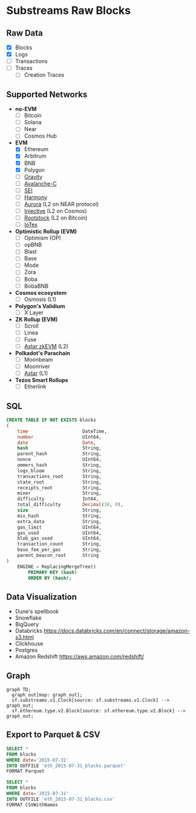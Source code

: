 # Substreams Raw Blocks

## Raw Data

- [x] Blocks
- [x] Logs
- [ ] Transactions
- [ ] Traces
  - [ ] Creation Traces

## Supported Networks

- **no-EVM**
  - [ ] Bitcoin
  - [ ] Solana
  - [ ] Near
  - [ ] Cosmos Hub
- **EVM**
  - [x] Ethereum
  - [x] Arbitrum
  - [x] BNB
  - [x] Polygon
  - [ ] [Gravity](https://gravity.xyz/)
  - [ ] [Avalanche-C](https://avax.network/)
  - [ ] [SEI](https://www.sei.io/)
  - [ ] [Harmony](https://www.harmony.one/)
  - [ ] [Aurora](https://aurora.dev/) (L2 on NEAR protocol)
  - [ ] [Injective](https://injective.com/) (L2 on Cosmos)
  - [ ] [Rootstock](https://rootstock.io/) (L2 on Bitcoin)
  - [ ] [IoTex](https://iotex.io/)
- **Optimistic Rollup (EVM)**
  - [ ] Optimism (OP)
  - [ ] opBNB
  - [ ] Blast
  - [ ] Base
  - [ ] Mode
  - [ ] Zora
  - [ ] Boba
  - [ ] BobaBNB
- **Cosmos ecosystem**
  - [ ] Osmosis (L1)
- **Polygon's Validium**
  - [ ] X Layer
- **ZK Rollup (EVM)**
  - [ ] Scroll
  - [ ] Linea
  - [ ] Fuse
  - [ ] [Astar zkEVM](https://astar.network/) (L2)
- **Polkadot's Parachain**
  - [ ] Moonbeam
  - [ ] Moonriver
  - [ ] [Astar](https://astar.network/) (L1)
- **Tezos Smart Rollups**
  - [ ] Etherlink

## SQL

```sql
CREATE TABLE IF NOT EXISTS blocks
(
    time                    DateTime,
    number                  UInt64,
    date                    Date,
    hash                    String,
    parent_hash             String,
    nonce                   UInt64,
    ommers_hash             String,
    logs_bloom              String,
    transactions_root       String,
    state_root              String,
    receipts_root           String,
    miner                   String,
    difficulty              Int64,
    total_difficulty        Decimal(38, 0),
    size                    String,
    mix_hash                String,
    extra_data              String,
    gas_limit               UInt64,
    gas_used                UInt64,
    blob_gas_used           UInt64,
    transaction_count       String,
    base_fee_per_gas        String,
    parent_beacon_root      String
)
    ENGINE = ReplacingMergeTree()
        PRIMARY KEY (hash)
        ORDER BY (hash);
```

## Data Visualization

- Dune's spellbook
- Snowflake
- BigQuery
- Databricks
  https://docs.databricks.com/en/connect/storage/amazon-s3.html
- Clickhouse
- Postgres
- Amazon Redshift
  https://aws.amazon.com/redshift/

## Graph

```mermaid
graph TD;
  graph_out[map: graph_out];
  sf.substreams.v1.Clock[source: sf.substreams.v1.Clock] --> graph_out;
  sf.ethereum.type.v2.Block[source: sf.ethereum.type.v2.Block] --> graph_out;
```

## Export to Parquet & CSV

```sql
SELECT *
FROM blocks
WHERE date='2015-07-31'
INTO OUTFILE 'eth_2015-07-31_blocks.parquet'
FORMAT Parquet
```

```sql
SELECT *
FROM blocks
WHERE date='2015-07-31'
INTO OUTFILE 'eth_2015-07-31_blocks.csv'
FORMAT CSVWithNames
```